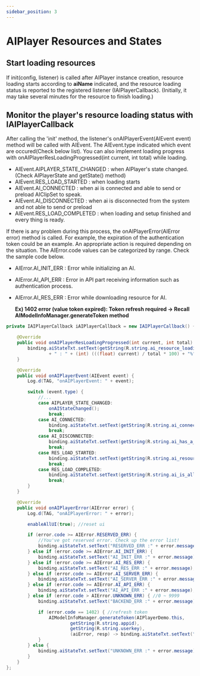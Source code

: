 ```yaml
---
sidebar_position: 3
---
```


# AIPlayer Resources and States

## Start loading resources

If init(config, listener) is called after AIPlayer instance creation, resource loading starts according to **aiName** indicated, and the resource loading status is reported to the registered listener (IAIPlayerCallback). (Initially, it may take several minutes for the resource to finish loading.)

## Monitor the player's resource loading status with IAIPlayerCallback

After calling the 'init' method, the listener's onAIPlayerEvent(AIEvent event) method will be called with AIEvent. The AIEvent.type indicated which event are occured(Check below list). You can also implement loading progress with onAIPlayerResLoadingProgressed(int current, int total) while loading.

- AIEvent.AIPLAYER_STATE_CHANGED : when AIPlayer's state changed. (Check AIPlayerState and getState() method)
- AIEvent.RES_LOAD_STARTED : when loading starts
- AIEvent.AI_CONNECTED : when ai is connected and able to send or preload AIClipSet to speak.
- AIEvent.AI_DISCONNECTED : when ai is disconnected from the system and not able to send or preload
- AIEvent.RES_LOAD_COMPLETED : when loading and setup finished and every thing is ready.

If there is any problem during this process, the onAIPlayerError(AIError error) method is called. For example, the expiration of the authentication token could be an example. An appropriate action is required depending on the situation. The AIError.code values can be categorized by range. Check the sample code below.

- AIError.AI_INIT_ERR : Error while initializing an AI. 
- AIError.AI_API_ERR : Error in API part receiving information such as authentication process.
- AIError.AI_RES_ERR : Error while downloading resource for AI.
  
  **Ex) 1402 error (value token expired): Token refresh required -> Recall AIModelInfoManager.generateToken method**

```java
private IAIPlayerCallback iAIPlayerCallback = new IAIPlayerCallback() {

    @Override
    public void onAIPlayerResLoadingProgressed(int current, int total) {
        binding.aiStateTxt.setText(getString(R.string.ai_resource_loading)
                + " : " + (int) (((float) current) / total * 100) + "%");
    }

    @Override
    public void onAIPlayerEvent(AIEvent event) {
        Log.d(TAG, "onAIPlayerEvent: " + event);

        switch (event.type) {
            //...
            case AIPLAYER_STATE_CHANGED:
                onAIStateChanged();
                break;
            case AI_CONNECTED:
                binding.aiStateTxt.setText(getString(R.string.ai_connected));
                break;
            case AI_DISCONNECTED:
                binding.aiStateTxt.setText(getString(R.string.ai_has_a_problem_and_is_recovering));
                break;
            case RES_LOAD_STARTED:
                binding.aiStateTxt.setText(getString(R.string.ai_resource_loading_started));
                break;
            case RES_LOAD_COMPLETED:
                binding.aiStateTxt.setText(getString(R.string.ai_is_all_set));
                break;
        }
    }

    @Override
    public void onAIPlayerError(AIError error) {
        Log.d(TAG, "onAIPlayerError: " + error);

        enableAllUI(true); //reset ui

        if (error.code >= AIError.RESERVED_ERR) {
            //You've got reserved error. Check up the error list!
            binding.aiStateTxt.setText("RESERVED_ERR :" + error.message);
        } else if (error.code >= AIError.AI_INIT_ERR) {
            binding.aiStateTxt.setText("AI_INIT_ERR :" + error.message);
        } else if (error.code >= AIError.AI_RES_ERR) {
            binding.aiStateTxt.setText("AI_RES_ERR :" + error.message);
        } else if (error.code >= AIError.AI_SERVER_ERR) {
            binding.aiStateTxt.setText("AI_SERVER_ERR :" + error.message);
        } else if (error.code >= AIError.AI_API_ERR) {
            binding.aiStateTxt.setText("AI_API_ERR :" + error.message);
        } else if (error.code > AIError.UNKNOWN_ERR) { //0 ~ 9999
            binding.aiStateTxt.setText("BACKEND_ERR :" + error.message);

            if (error.code == 1402) { //refresh token
                AIModelInfoManager.generateToken(AIPlayerDemo.this,
                        getString(R.string.appid),
                        getString(R.string.userkey),
                        (aiError, resp) -> binding.aiStateTxt.setText("Token ref finished " + resp));
            }
        } else {
            binding.aiStateTxt.setText("UNKNOWN_ERR :" + error.message);
        }
    }
};
```
